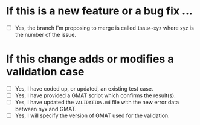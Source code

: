 # If this is a new feature or a bug fix ...
- [ ] Yes, the branch I'm proposing to merge is called `issue-xyz` where `xyz` is the number of the issue.

# If this change adds or modifies a validation case
- [ ] Yes, I have coded up, or updated, an existing test case.
- [ ] Yes, I have provided a GMAT script which confirms the result(s).
- [ ] Yes, I have updated the `VALIDATION.md` file with the new error data between nyx and GMAT.
- [ ] Yes, I will specify the version of GMAT used for the validation.
